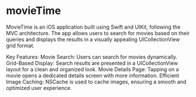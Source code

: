 # movieTime
MovieTime is an iOS application built using Swift and UIKit, following the MVC architecture. The app allows users to search for movies based on their queries and displays the results in a visually appealing UICollectionView grid format.

Key Features:
Movie Search: Users can search for movies dynamically.
Grid-Based Display: Search results are presented in a UICollectionView layout for a clean and organized look.
Movie Details Page: Tapping on a movie opens a dedicated details screen with more information.
Efficient Image Caching: NSCache is used to cache images, ensuring a smooth and optimized user experience.

